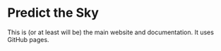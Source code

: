 # Predict the Sky

This is (or at least will be) the main website and documentation. It uses GitHub
pages.

